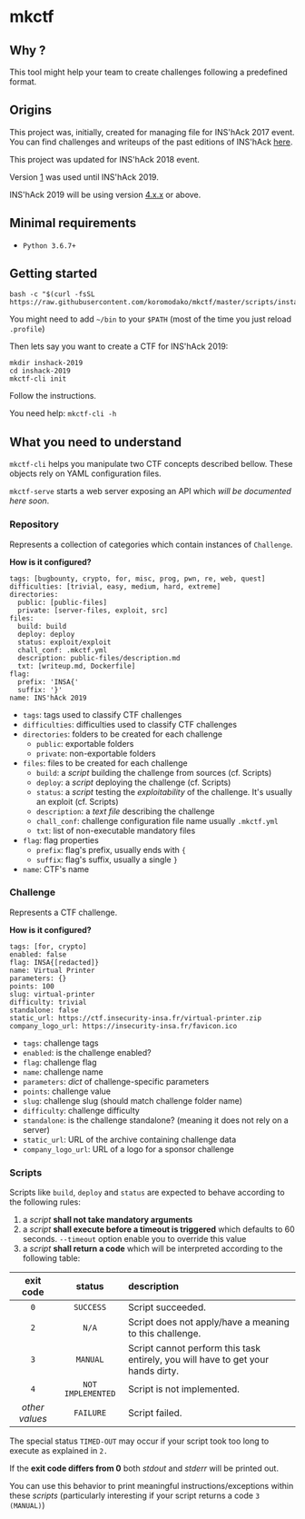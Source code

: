 # mkctf

## Why ?

This tool might help your team to create challenges following a predefined format.

##  Origins

This project was, initially, created for managing file for INS'hAck 2017 event.
You can find challenges and writeups of the past editions of INS'hAck [here](https://github.com/InsecurityAsso).

This project was updated for INS'hAck 2018 event.

Version [1](https://github.com/koromodako/mkctf/releases/tag/1.0.0) was used until INS'hAck 2019.

INS'hAck 2019 will be using version [4.x.x](https://github.com/koromodako/mkctf/releases/tag/4.0.0) or above.

## Minimal requirements

 + `Python 3.6.7+`

## Getting started

```
bash -c "$(curl -fsSL https://raw.githubusercontent.com/koromodako/mkctf/master/scripts/install.sh)"
```

You might need to add `~/bin` to your `$PATH` (most of the time you just reload `.profile`)

Then lets say you want to create a CTF for INS'hAck 2019:

```
mkdir inshack-2019
cd inshack-2019
mkctf-cli init
```

Follow the instructions.

You need help: `mkctf-cli -h`

## What you need to understand

`mkctf-cli` helps you manipulate two CTF concepts described bellow. These objects
rely on YAML configuration files.

`mkctf-serve` starts a web server exposing an API which _will be documented here soon_.

### Repository

Represents a collection of categories which contain instances of `Challenge`.

**How is it configured?**

```
tags: [bugbounty, crypto, for, misc, prog, pwn, re, web, quest]
difficulties: [trivial, easy, medium, hard, extreme]
directories:
  public: [public-files]
  private: [server-files, exploit, src]
files:
  build: build
  deploy: deploy
  status: exploit/exploit
  chall_conf: .mkctf.yml
  description: public-files/description.md
  txt: [writeup.md, Dockerfile]
flag:
  prefix: 'INSA{'
  suffix: '}'
name: INS'hAck 2019
```

+ `tags`: tags used to classify CTF challenges
+ `difficulties`: difficulties used to classify CTF challenges
+ `directories`: folders to be created for each challenge
    + `public`: exportable folders
    + `private`: non-exportable folders
+ `files`: files to be created for each challenge
    + `build`: a _script_ building the challenge from sources (cf. Scripts)
    + `deploy`: a _script_ deploying the challenge (cf. Scripts)
    + `status`: a _script_ testing the _exploitability_ of the challenge. It's usually an exploit (cf. Scripts)
    + `description`: a _text file_ describing the challenge
    + `chall_conf`: challenge configuration file name usually `.mkctf.yml`
    + `txt`: list of non-executable mandatory files
+ `flag`: flag properties
    + `prefix`: flag's prefix, usually ends with `{`
    + `suffix`: flag's suffix, usually a single `}`
+ `name`: CTF's name

### Challenge

Represents a CTF challenge.

**How is it configured?**

```
tags: [for, crypto]
enabled: false
flag: INSA{[redacted]}
name: Virtual Printer
parameters: {}
points: 100
slug: virtual-printer
difficulty: trivial
standalone: false
static_url: https://ctf.insecurity-insa.fr/virtual-printer.zip
company_logo_url: https://insecurity-insa.fr/favicon.ico
```

+ `tags`: challenge tags
+ `enabled`: is the challenge enabled?
+ `flag`: challenge flag
+ `name`: challenge name
+ `parameters`: _dict_ of challenge-specific parameters
+ `points`: challenge value
+ `slug`: challenge slug (should match challenge folder name)
+ `difficulty`: challenge difficulty
+ `standalone`: is the challenge standalone? (meaning it does not rely on a server)
+ `static_url`: URL of the archive containing challenge data
+ `company_logo_url`: URL of a logo for a sponsor challenge   

### Scripts

Scripts like `build`, `deploy` and `status` are expected to behave according to the following rules:

1. a _script_ **shall not take mandatory arguments**
2. a _script_ **shall execute before a timeout is triggered** which defaults to 60 seconds. `--timeout` option enable you to override this value
3. a _script_ **shall return a code** which will be interpreted according to the following table:

| **exit code** | **status** | **description** |
|:-------------:|:----------:|:----------------|
| `0` | `SUCCESS` | Script succeeded. |
| `2` | `N/A` | Script does not apply/have a meaning to this challenge. |
| `3` | `MANUAL` | Script cannot perform this task entirely, you will have to get your hands dirty. |
| `4` | `NOT IMPLEMENTED` | Script is not implemented. |
| _other values_ | `FAILURE` | Script failed. |

The special status `TIMED-OUT` may occur if your script took too long to execute as explained in `2.`

If the **exit code differs from 0** both _stdout_ and _stderr_ will be printed out.

You can use this behavior to print meaningful instructions/exceptions within these _scripts_ (particularly interesting if your script returns a code `3 (MANUAL)`)
